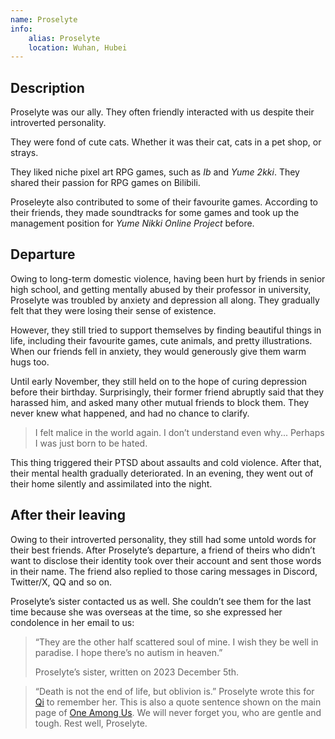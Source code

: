 ```yaml
---
name: Proselyte
info:
    alias: Proselyte
    location: Wuhan, Hubei
---
```

## Description

Proselyte was our ally. They often friendly interacted with us despite their introverted personality.

They were fond of cute cats. Whether it was their cat, cats in a pet shop, or strays.

They liked niche pixel art RPG games, such as *Ib* and *Yume 2kki*.
They shared their passion for RPG games on Bilibili.

Proseleyte also contributed to some of their favourite games.
According to their friends, they made soundtracks for some games and took up the management position for *Yume Nikki Online Project* before.

## Departure

Owing to long-term domestic violence, having been hurt by friends in senior high school, and getting mentally abused by their professor in university, Proselyte was troubled by anxiety and depression all along.
They gradually felt that they were losing their sense of existence.

However, they still tried to support themselves by finding beautiful things in life, including their favourite games, cute animals, and pretty illustrations.
When our friends fell in anxiety, they would generously give them warm hugs too.

Until early November, they still held on to the hope of curing depression before their birthday. 
Surprisingly, their former friend abruptly said that they harassed him, and asked many other mutual friends to block them.
They never knew what happened, and had no chance to clarify.

> I felt malice in the world again. I don’t understand even why... Perhaps I was just born to be hated.

This thing triggered their PTSD about assaults and cold violence.
After that, their mental health gradually deteriorated.
In an evening, they went out of their home silently and assimilated into the night.

## After their leaving

Owing to their introverted personality, they still had some untold words for their best friends. 
After Proselyte’s departure, a friend of theirs who didn’t want to disclose their identity took over their account and sent those words in their name.
The friend also replied to those caring messages in Discord, Twitter/X, QQ and so on.

Proselyte’s sister contacted us as well. She couldn’t see them for the last time because she was overseas at the time, so she expressed her condolence in her email to us:

> “They are the other half scattered soul of mine. I wish they be well in paradise. I hope there’s no autism in heaven.”
>
> Proselyte’s sister, written on 2023 December 5th.

> “Death is not the end of life, but oblivion is.”
Proselyte wrote this for [Qi](https://one-among.us/profile/qiqi233345) to remember her.
This is also a quote sentence shown on the main page of [One Among Us](https://one-among.us). We will never forget you, who are gentle and tough. Rest well, Proselyte.
